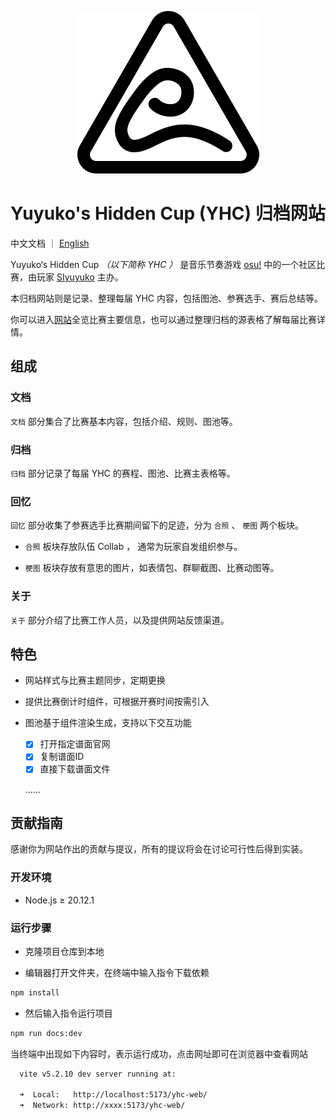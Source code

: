 <!-- markdownlint-disable MD041 MD045 -->
<p align="center">
  <img src="./src/.vuepress/public/logo.png">
</p>

# Yuyuko's Hidden Cup (YHC) 归档网站

中文文档 ｜ [English](./README_EN.md)

Yuyuko‘s Hidden Cup *（以下简称 YHC ）* 是音乐节奏游戏 [osu!](https://osu.ppy.sh) 中的一个社区比赛，由玩家 [SIyuyuko](https://osu.ppy.sh/users/9794030) 主办。

本归档网站则是记录、整理每届 YHC 内容，包括图池、参赛选手、赛后总结等。

你可以进入[网站](https://siyuyuko.github.io/yhc-web/)全览比赛主要信息，也可以通过整理归档的源表格了解每届比赛详情。

## 组成

### 文档

`文档` 部分集合了比赛基本内容，包括介绍、规则、图池等。

### 归档

`归档` 部分记录了每届 YHC 的赛程、图池、比赛主表格等。

### 回忆

`回忆` 部分收集了参赛选手比赛期间留下的足迹，分为 `合照` 、 `梗图` 两个板块。

- `合照` 板块存放队伍 Collab ， 通常为玩家自发组织参与。

- `梗图` 板块存放有意思的图片，如表情包、群聊截图、比赛动图等。

### 关于

`关于` 部分介绍了比赛工作人员，以及提供网站反馈渠道。

## 特色

- 网站样式与比赛主题同步，定期更换

- 提供比赛倒计时组件，可根据开赛时间按需引入

- 图池基于组件渲染生成，支持以下交互功能
  - [x] 打开指定谱面官网
  - [x] 复制谱面ID
  - [x] 直接下载谱面文件
  
  ……

## 贡献指南

感谢你为网站作出的贡献与提议，所有的提议将会在讨论可行性后得到实装。

### 开发环境

- Node.js ≥ 20.12.1

### 运行步骤

- 克隆项目仓库到本地

- 编辑器打开文件夹，在终端中输入指令下载依赖

```bash
npm install
```

- 然后输入指令运行项目

```bash
npm run docs:dev
```

当终端中出现如下内容时，表示运行成功，点击网址即可在浏览器中查看网站

```bash
  vite v5.2.10 dev server running at:

  ➜  Local:   http://localhost:5173/yhc-web/
  ➜  Network: http://xxxx:5173/yhc-web/
```
